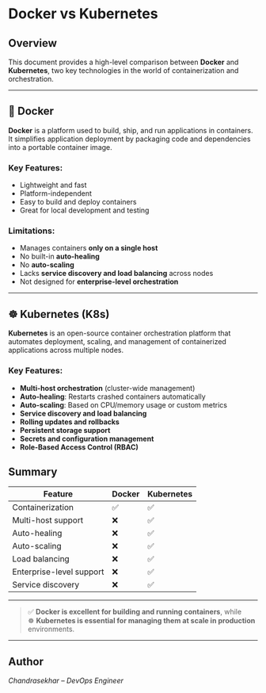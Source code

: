 # Docker vs Kubernetes

## Overview

This document provides a high-level comparison between **Docker** and **Kubernetes**, two key technologies in the world of containerization and orchestration.

---

## 🐳 Docker

**Docker** is a platform used to build, ship, and run applications in containers. It simplifies application deployment by packaging code and dependencies into a portable container image.

### Key Features:
- Lightweight and fast
- Platform-independent
- Easy to build and deploy containers
- Great for local development and testing

### Limitations:
- Manages containers **only on a single host**
- No built-in **auto-healing**
- No **auto-scaling**
- Lacks **service discovery and load balancing** across nodes
- Not designed for **enterprise-level orchestration**

---

## ☸️ Kubernetes (K8s)

**Kubernetes** is an open-source container orchestration platform that automates deployment, scaling, and management of containerized applications across multiple nodes.

### Key Features:
- **Multi-host orchestration** (cluster-wide management)
- **Auto-healing**: Restarts crashed containers automatically
- **Auto-scaling**: Based on CPU/memory usage or custom metrics
- **Service discovery and load balancing**
- **Rolling updates and rollbacks**
- **Persistent storage support**
- **Secrets and configuration management**
- **Role-Based Access Control (RBAC)**



## Summary

| Feature                     | Docker       | Kubernetes     |
|----------------------------|--------------|----------------|
| Containerization           | ✅            | ✅              |
| Multi-host support         | ❌            | ✅              |
| Auto-healing               | ❌            | ✅              |
| Auto-scaling               | ❌            | ✅              |
| Load balancing             | ❌            | ✅              |
| Enterprise-level support   | ❌            | ✅              |
| Service discovery          | ❌            | ✅              |

---

> ✅ **Docker is excellent for building and running containers**, while  
> ☸️ **Kubernetes is essential for managing them at scale in production** environments.

---

## Author

*Chandrasekhar – DevOps Engineer*
